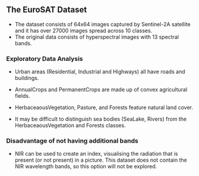 ## The EuroSAT Dataset

- The dataset consists of 64x64 images captured by Sentinel-2A satellite and it has over 27000 images spread across 10 classes.
- The original data consists of hyperspectral images with 13 spectral bands.

### Exploratory Data Analysis

- Urban areas (Residential, Industrial and Highways) all have roads and buildings.

- AnnualCrops and PermanentCrops are made up of convex agricultural fields.

- HerbaceaousVegetation, Pasture, and Forests feature natural land cover.

- It may be difficult to distinguish sea bodies (SeaLake, Rivers) from the HerbaceaousVegetation and Forests classes.

### Disadvantage of not having additional bands

- NIR can be used to create an index, visualising the radiation that is present (or not present) in a picture.
This dataset does not contain the NIR wavelength bands, so this option will not be explored.
